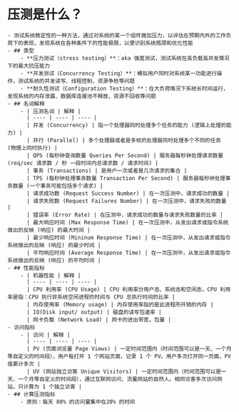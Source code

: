 # 压测是什么？
	- 测试系统稳定性的一种方法，通过对系统的某一个组件施加压力，以评估在预期内外的工作负荷下的表现，发现系统在各种条件下的性能极限，以便识别系统瓶颈和优化性能
	- ## 类型
		- **压力测试（stress testing）**：aka 强度测试，测试系统在高负载高并发情况下的最大抗压能力
		- **并发测试（Concurrency Testing）**：模拟用户同时对系统某一功能进行操作，测试系统的并发读写、线程控制、资源争抢等问题
		- **耐久性测试（Configuration Testing）**：在大负荷情况下系统长时间运行，发现系统的内存泄露、数据库连接池不释放、资源不回收等问题
	- ## 名词解释
		- | 压测名词 | 解释 |
		  | ---- | ---- | ---- |
		  | 并发 (Concurrency) | 指一个处理器同时处理多个任务的能力 (逻辑上处理的能力) |
		  | 并行 (Parallel) | 多个处理器或者是多核的处理器同时处理多个不同的任务 (物理上同时执行) |
		  | QPS (每秒钟查询数量 Queries Per Second) | 服务器每秒钟处理请求数量 (req/sec 请求数 / 秒 一段时间内总请求数 / 请求时间) |
		  | 事务 (Transactions) | 是用户一次或者是几次请求的集合 |
		  | TPS (每秒钟处理事务数量 Transaction Per Second) | 服务器每秒钟处理事务数量 (一个事务可能包括多个请求) |
		  | 请求成功数 (Request Success Number) | 在一次压测中，请求成功的数量 |
		  | 请求失败数 (Request Failures Number) | 在一次压测中，请求失败的数量 |
		  | 错误率 (Error Rate) | 在压测中，请求成功的数量与请求失败数量的比率 |
		  | 最大响应时间 (Max Response Time) | 在一次压测中，从发出请求或指令系统做出的反映 (响应) 的最大时间 |
		  | 最少响应时间 (Mininum Response Time) | 在一次压测中，从发出请求或指令系统做出的反映 (响应) 的最少时间 |
		  | 平均响应时间 (Average Response Time) | 在一次压测中，从发出请求或指令系统做出的反映 (响应) 的平均时间 |
	- ## 性能指标
		- | 机器性能 | 解释 |
		  | ---- | ---- | ---- |
		  | CPU 利用率 (CPU Usage) | CPU 利用率分用户态、系统态和空闲态，CPU 利用率是指：CPU 执行非系统空闲进程的时间与 CPU 总执行时间的比率 |
		  | 内存使用率 (Memory usage) | 内存使用率指的是此进程所开销的内存 |
		  | IO(Disk input/ output) | 磁盘的读写包速率 |
		  | 网卡负载 (Network Load) | 网卡的进出带宽，包量 |
	- 访问指标
		- | 访问 | 解释 |
		  | ---- | ---- | ---- |
		  | PV (页面浏览量 Page Views) | 一定时间范围内（时间范围可以是一天、一个月等自定义的时间段），用户每打开 1 个网站页面，记录 1 个 PV。用户多次打开同一页面，PV 值累计多次 |
		  | UV (网站独立访客 Unique Visitors) | 一定时间范围内（时间范围可以是一天、一个月等自定义的时间段），通过互联网访问、流量网站的自然人。相同访客多次访问网站，只计算为 1 个独立访客 |
	- ## 计算压测指标
		- 原则：每天 80% 的访问量集中在20% 的时间